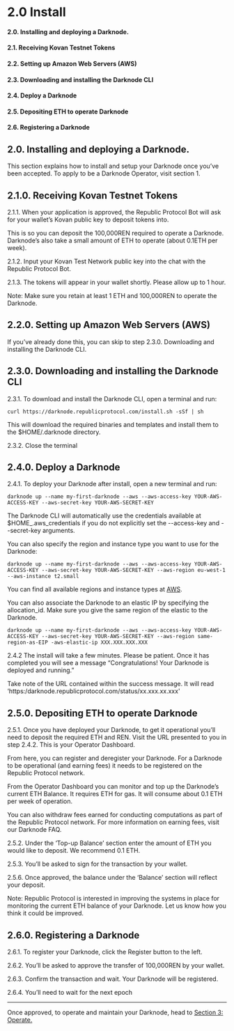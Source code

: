 # 2.0 Install
#### 2.0. Installing and deploying a Darknode.
#### 2.1. Receiving Kovan Testnet Tokens 
#### 2.2. Setting up Amazon Web Servers (AWS)
#### 2.3. Downloading and installing the Darknode CLI
#### 2.4. Deploy a Darknode
#### 2.5. Depositing ETH to operate Darknode
#### 2.6. Registering a Darknode



## 2.0. Installing and deploying a Darknode.
This section explains how to install and setup your Darknode once you’ve been accepted. To apply to be a Darknode Operator, visit section 1. 



## 2.1.0. Receiving Kovan Testnet Tokens
2.1.1. When your application is approved, the Republic Protocol Bot will ask for your wallet’s Kovan public key to deposit tokens into.

This is so you can deposit the 100,000REN required to operate a Darknode. Darknode’s also take a small amount of ETH to operate (about 0.1ETH per week). 

2.1.2. Input your Kovan Test Network public key into the chat with the Republic Protocol Bot. 

2.1.3. The tokens will appear in your wallet shortly. Please allow up to 1 hour. 

Note: Make sure you retain at least 1 ETH and 100,000REN to operate the Darknode.


## 2.2.0. Setting up Amazon Web Servers (AWS)

If you’ve already done this, you can skip to step 2.3.0. Downloading and installing the Darknode CLI. 


## 2.3.0. Downloading and installing the Darknode CLI
2.3.1. To download and install the Darknode CLI, open a terminal and run:

```
curl https://darknode.republicprotocol.com/install.sh -sSf | sh
```

This will download the required binaries and templates and install them to the $HOME/.darknode directory. 
 
2.3.2. Close the terminal


## 2.4.0. Deploy a Darknode

2.4.1. To deploy your Darknode after install, open a new terminal and run: 

```
darknode up --name my-first-darknode --aws --aws-access-key YOUR-AWS-ACCESS-KEY --aws-secret-key YOUR-AWS-SECRET-KEY
```

The Darknode CLI will automatically use the credentials available at $HOME_.aws_credentials if you do not explicitly set the --access-key and --secret-key arguments.

You can also specify the region and instance type you want to use for the Darknode:

```
darknode up --name my-first-darknode --aws --aws-access-key YOUR-AWS-ACCESS-KEY --aws-secret-key YOUR-AWS-SECRET-KEY --aws-region eu-west-1 --aws-instance t2.small
```

You can find all available regions and instance types at [AWS](https://docs.aws.amazon.com/AmazonRDS/latest/UserGuide/Concepts.RegionsAndAvailabilityZones.html).

You can also associate the Darknode to an elastic IP by specifying the allocation_id. Make sure you give the same region of the elastic to the Darknode.

```
darknode up --name my-first-darknode --aws --aws-access-key YOUR-AWS-ACCESS-KEY --aws-secret-key YOUR-AWS-SECRET-KEY --aws-region same-region-as-EIP -aws-elastic-ip XXX.XXX.XXX.XXX
```

2.4.2 The install will take a few minutes. Please be patient. Once it has completed you will see a message “Congratulations! Your Darknode is deployed and running.”

Take note of the URL contained within the success message. It will read ‘https:/darknode.republicprotocol.com/status/xx.xxx.xx.xxx'


## 2.5.0. Depositing ETH to operate Darknode

2.5.1. Once you have deployed your Darknode, to get it operational you’ll need to deposit the required ETH and REN. Visit the URL presented to you in step 2.4.2. This is your Operator Dashboard. 

From here, you can register and deregister your Darknode. For a Darknode to be operational (and earning fees) it needs to be registered on the Republic Protocol network. 

From the Operator Dashboard you can monitor and top up the Darknode’s current ETH Balance. It requires ETH for gas. It will consume about 0.1 ETH per week of operation. 

You can also withdraw fees earned for conducting computations as part of the Republic Protocol network. For more information on earning fees, visit our Darknode FAQ. 

2.5.2. Under the ‘Top-up Balance’ section enter the amount of ETH you would like to deposit. We recommend 0.1 ETH. 

2.5.3. You’ll be asked to sign for the transaction by your wallet. 

2.5.6. Once approved, the balance under the ‘Balance’ section will reflect your deposit. 

Note: Republic Protocol is interested in improving the systems in place for monitoring the current ETH balance of your Darknode. Let us know how you think it could be improved. 


## 2.6.0. Registering a Darknode
2.6.1. To register your Darknode, click the Register button to the left. 

2.6.2. You’ll be asked to approve the transfer of 100,000REN by your wallet. 

2.6.3. Confirm the transaction and wait. Your Darknode will be registered. 

2.6.4. You’ll need to wait for the next epoch


- - - -
Once approved, to operate and maintain your Darknode, head to [Section 3: Operate.](bear://x-callback-url/open-note?id=DAFCCD9E-4170-4546-B3BE-D3CEDE5DF3A8-12887-0000573575894089)


